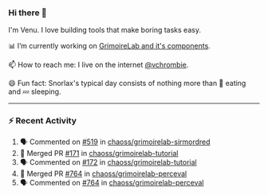 ### Hi there 👋

I'm Venu. I love building tools that make boring tasks easy.

📊 I’m currently working on [GrimoireLab and it's components](https://chaoss.github.io/grimoirelab).

📫 How to reach me: I live on the internet [@vchrombie](https://www.google.co.in/search?q=vchrombie).

😄 Fun fact: Snorlax's typical day consists of nothing more than :doughnut: eating and :zzz: sleeping.

---

### :zap: Recent Activity

<!--START_SECTION:activity-->
1. 🗣 Commented on [#519](https://github.com/chaoss/grimoirelab-sirmordred/issues/519) in [chaoss/grimoirelab-sirmordred](https://github.com/chaoss/grimoirelab-sirmordred)
2. 🎉 Merged PR [#171](https://github.com/chaoss/grimoirelab-tutorial/pull/171) in [chaoss/grimoirelab-tutorial](https://github.com/chaoss/grimoirelab-tutorial)
3. 🗣 Commented on [#172](https://github.com/chaoss/grimoirelab-tutorial/issues/172) in [chaoss/grimoirelab-tutorial](https://github.com/chaoss/grimoirelab-tutorial)
4. 🎉 Merged PR [#764](https://github.com/chaoss/grimoirelab-perceval/pull/764) in [chaoss/grimoirelab-perceval](https://github.com/chaoss/grimoirelab-perceval)
5. 🗣 Commented on [#764](https://github.com/chaoss/grimoirelab-perceval/issues/764) in [chaoss/grimoirelab-perceval](https://github.com/chaoss/grimoirelab-perceval)
<!--END_SECTION:activity-->

<!--
**vchrombie/vchrombie** is a ✨ _special_ ✨ repository because its `README.md` (this file) appears on your GitHub profile.

Here are some ideas to get you started:

- 🔭 I’m currently working on ...
- 🌱 I’m currently learning ...
- 👯 I’m looking to collaborate on ...
- 🤔 I’m looking for help with ...
- 💬 Ask me about ...
- 📫 How to reach me: ...
- 😄 Pronouns: ...
- ⚡ Fun fact: ...
-->
